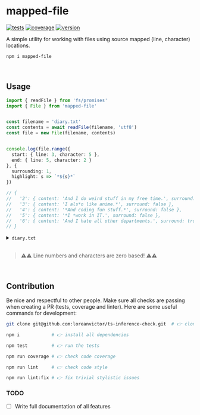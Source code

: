# mapped-file


[![tests](https://github.com/loreanvictor/mapped-file/actions/workflows/test.yml/badge.svg)](https://github.com/loreanvictor/mapped-file/actions/workflows/test.yml)
[![coverage](https://github.com/loreanvictor/mapped-file/actions/workflows/coverage.yml/badge.svg)](https://github.com/loreanvictor/mapped-file/actions/workflows/coverage.yml)
[![version](https://img.shields.io/npm/v/mapped-file?logo=npm)](https://www.npmjs.com/package/mapped-file)

A simple utility for working with files using source mapped (line, character) locations.

```bash
npm i mapped-file
```

<br>

## Usage

```ts
import { readFile } from 'fs/promises'
import { File } from 'mapped-file'


const filename = 'diary.txt'
const contents = await readFile(filename, 'utf8')
const file = new File(filename, contents)


console.log(file.range({
  start: { line: 3, character: 5 },
  end: { line: 5, character: 2 }
}, {
  surrounding: 1,
  highlight: s => `*${s}*`
})

// {
//   '2': { content: 'And I do weird stuff in my free time.', surround: true },
//   '3': { content: 'I als*o like anime.*', surround: false },
//   '4': { content: '*And coding fun stuff.*', surround: false },
//   '5': { content: '*I *work in IT.', surround: false },
//   '6': { content: 'And I hate all other departments.', surround: true }
// }
```

<details>
<summary><code>diary.txt</code></summary>

```txt
Hellow world!
My name is jack
And I do weird stuff in my free time.
I also like anime.
And coding fun stuff.
I work in IT.
And I hate all other departments.
I have no idea why. They are nice people.
Maybe I should talk to my therapist about it?
But I hate her as well.
```

</details>

<br>

> ⚠️⚠️ Line numbers and characters are zero based! ⚠️⚠️

<br>

## Contribution

Be nice and respectful to other people. Make sure all checks are passing when creating a PR (tests, coverage and linter). Here are some useful commands
for development:

```bash
git clone git@github.com:loreanvictor/ts-inference-check.git  # 👉 clone the code (generally fork it before cloning though)
```
```bash
npm i            # 👉 install all dependencies
```
```bash
npm test         # 👉 run the tests
```
```bash
npm run coverage # 👉 check code coverage
```
```bash
npm run lint     # 👉 check code style
```
```bash
npm run lint:fix # 👉 fix trivial stylistic issues
```

### TODO

- [ ] Write full documentation of all features

<br><br>


